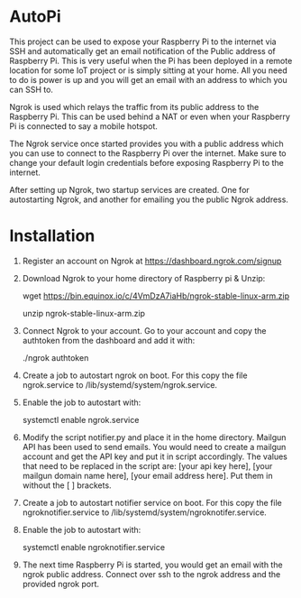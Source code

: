 # AutoPi

This project can be used to expose your Raspberry Pi to the internet via SSH and automatically get an email notification of the Public address of Raspberry Pi. This is very useful when the Pi has been deployed in a remote location for some IoT project or is simply sitting at your home. All you need to do is power is up and you will get an email with an address to which you can SSH to.

Ngrok is used which relays the traffic from its public address to the Raspberry Pi. This can be used behind a NAT or even when your Raspberry Pi is connected to say a mobile hotspot.

The Ngrok service once started provides you with a public address which you can use to connect to the Raspberry Pi over the internet. Make sure to change your default login credentials before exposing Raspberry Pi to the internet.

After setting up Ngrok, two startup services are created. One for autostarting Ngrok, and another for emailing you the public Ngrok address.

# Installation

1. Register an account on Ngrok at https://dashboard.ngrok.com/signup

2. Download Ngrok to your home directory of Raspberry pi & Unzip:

    wget https://bin.equinox.io/c/4VmDzA7iaHb/ngrok-stable-linux-arm.zip
    
    unzip ngrok-stable-linux-arm.zip 
    
3. Connect Ngrok to your account. Go to your account and copy the authtoken from the dashboard and add it with:

    ./ngrok authtoken <your auth token>
  
4. Create a job to autostart ngrok on boot. For this copy the file ngrok.service to /lib/systemd/system/ngrok.service.
    
5. Enable the job to autostart with:

    systemctl enable ngrok.service
    
6. Modify the script notifier.py and place it in the home directory. Mailgun API has been used to send emails. You would need to create a mailgun account and get the API key and put it in script accordingly. The values that need to be replaced in the script are: [your api key here], [your mailgun domain name here], [your email address here]. Put them in without the [ ] brackets.

7. Create a job to autostart notifier service on boot. For this copy the file ngroknotifier.service to /lib/systemd/system/ngroknotifer.service.

8. Enable the job to autostart with:

    systemctl enable ngroknotifier.service
    
9. The next time Raspberry Pi is started, you would get an email with the ngrok public address. Connect over ssh to the ngrok address and the provided ngrok port.
